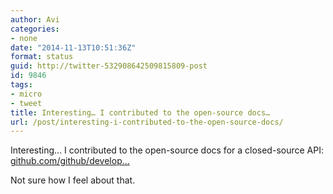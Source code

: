 ```yaml
---
author: Avi
categories:
- none
date: "2014-11-13T10:51:36Z"
format: status
guid: http://twitter-532908642509815809-post
id: 9846
tags:
- micro
- tweet
title: Interesting… I contributed to the open-source docs…
url: /post/interesting-i-contributed-to-the-open-source-docs/
---
```

Interesting… I contributed to the open-source docs for a closed-source API: [github.com/github/develop…](https://github.com/github/developer.github.com/pull/566)

Not sure how I feel about that.